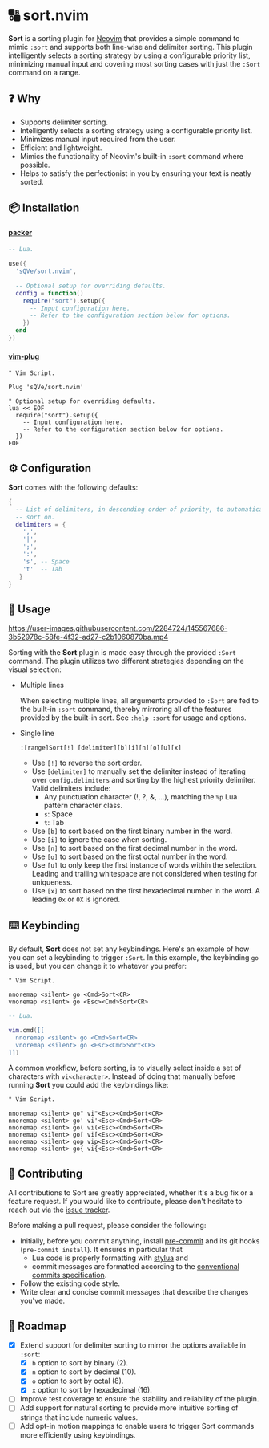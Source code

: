 # 🔠 sort.nvim

**Sort** is a sorting plugin for [Neovim](https://neovim.io) that provides a simple command to mimic `:sort` and supports both line-wise and delimiter sorting. This plugin intelligently selects a sorting strategy by using a configurable priority list, minimizing manual input and covering most sorting cases with just the `:Sort` command on a range.

## ❓ Why

- Supports delimiter sorting.
- Intelligently selects a sorting strategy using a configurable priority list.
- Minimizes manual input required from the user.
- Efficient and lightweight.
- Mimics the functionality of Neovim's built-in `:sort` command where possible.
- Helps to satisfy the perfectionist in you by ensuring your text is neatly sorted.

## 📦 Installation

#### [packer](https://github.com/wbthomason/packer.nvim)

```lua
-- Lua.

use({
  'sQVe/sort.nvim',

  -- Optional setup for overriding defaults.
  config = function()
    require("sort").setup({
      -- Input configuration here.
      -- Refer to the configuration section below for options.
    })
  end
})
```

#### [vim-plug](https://github.com/junegunn/vim-plug)

```vim
" Vim Script.

Plug 'sQVe/sort.nvim'

" Optional setup for overriding defaults.
lua << EOF
  require("sort").setup({
    -- Input configuration here.
    -- Refer to the configuration section below for options.
  })
EOF
```

## ⚙ Configuration

**Sort** comes with the following defaults:

```lua
{
  -- List of delimiters, in descending order of priority, to automatically
  -- sort on.
  delimiters = {
    ',',
    '|',
    ';',
    ':',
    's', -- Space
    't'  -- Tab
   }
}
```

## 📗 Usage

https://user-images.githubusercontent.com/2284724/145567686-3b52978c-58fe-4f32-ad27-c2b1060870ba.mp4

Sorting with the **Sort** plugin is made easy through the provided `:Sort` command. The plugin utilizes two different strategies depending on the visual selection:

- Multiple lines

  When selecting multiple lines, all arguments provided to `:Sort` are fed to the built-in `:sort` command, thereby mirroring all of the features provided by the built-in sort. See `:help :sort` for usage and options.

- Single line

  ```
  :[range]Sort[!] [delimiter][b][i][n][o][u][x]
  ```

  - Use `[!]` to reverse the sort order.
  - Use `[delimiter]` to manually set the delimiter instead of iterating over `config.delimiters` and sorting by the highest priority delimiter. Valid delimiters include:
    - Any punctuation character (!, ?, &, ...), matching the `%p` Lua pattern character class.
    - `s`: Space
    - `t`: Tab
  - Use `[b]` to sort based on the first binary number in the word.
  - Use `[i]` to ignore the case when sorting.
  - Use `[n]` to sort based on the first decimal number in the word.
  - Use `[o]` to sort based on the first octal number in the word.
  - Use `[u]` to only keep the first instance of words within the selection. Leading and trailing whitespace are not considered when testing for uniqueness.
  - Use `[x]` to sort based on the first hexadecimal number in the word. A leading `0x` or `0X` is ignored.

## ⌨️ Keybinding

By default, **Sort** does not set any keybindings. Here's an example of how you can set a keybinding to trigger `:Sort`. In this example, the keybinding `go` is used, but you can change it to whatever you prefer:

```vim
" Vim Script.

nnoremap <silent> go <Cmd>Sort<CR>
vnoremap <silent> go <Esc><Cmd>Sort<CR>
```

```lua
-- Lua.

vim.cmd([[
  nnoremap <silent> go <Cmd>Sort<CR>
  vnoremap <silent> go <Esc><Cmd>Sort<CR>
]])
```

A common workflow, before sorting, is to visually select inside a set of characters with `vi<character>`. Instead of doing that manually before running **Sort** you could add the keybindings like:

```vim
" Vim Script.

nnoremap <silent> go" vi"<Esc><Cmd>Sort<CR>
nnoremap <silent> go' vi'<Esc><Cmd>Sort<CR>
nnoremap <silent> go( vi(<Esc><Cmd>Sort<CR>
nnoremap <silent> go[ vi[<Esc><Cmd>Sort<CR>
nnoremap <silent> gop vip<Esc><Cmd>Sort<CR>
nnoremap <silent> go{ vi{<Esc><Cmd>Sort<CR>
```

## 🤝 Contributing

All contributions to Sort are greatly appreciated, whether it's a bug fix or a feature request. If you would like to contribute, please don't hesitate to reach out via the [issue tracker](https://github.com/sQVe/sort.nvim/issues).

Before making a pull request, please consider the following:

- Initially, before you commit anything, install [pre-commit](https://pre-commit.com/) and its git hooks (`pre-commit install`). It ensures in particular that
  - Lua code is properly formatting with [stylua](https://github.com/johnnymorganz/stylua) and
  - commit messages are formatted according to the [conventional commits specification](https://www.conventionalcommits.org/en/v1.0.0/).
- Follow the existing code style.
- Write clear and concise commit messages that describe the changes you've made.

## 🏁 Roadmap

- [x] Extend support for delimiter sorting to mirror the options available in `:sort`:
  - [x] `b` option to sort by binary (2).
  - [x] `n` option to sort by decimal (10).
  - [x] `o` option to sort by octal (8).
  - [x] `x` option to sort by hexadecimal (16).
- [ ] Improve test coverage to ensure the stability and reliability of the plugin.
- [ ] Add support for natural sorting to provide more intuitive sorting of strings that include numeric values.
- [ ] Add opt-in motion mappings to enable users to trigger Sort commands more efficiently using keybindings.
